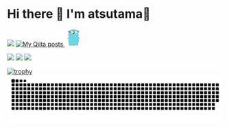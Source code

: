 # Hi there 👋 I'm atsutama🌱

![](https://komarev.com/ghpvc/?username=atsutama) [![My Qiita posts](https://qiita-badge.apiapi.app/s/atsutama/posts.svg)](http://qiita.com/atsutama)<a href="https://golang.org" target="_blank" rel="noreferrer"> <img src="https://raw.githubusercontent.com/devicons/devicon/master/icons/go/go-original.svg" alt="go" width="40" height="40"/> </a> <a href="https://www.python.org" target="_blank" rel="noreferrer"></a> 

![](http://github-profile-summary-cards.vercel.app/api/cards/profile-details?username=atsutama&theme=nord_bright)
![](http://github-profile-summary-cards.vercel.app/api/cards/stats?username=atsutama&theme=nord_bright)
![](http://github-profile-summary-cards.vercel.app/api/cards/repos-per-language?username=atsutama&theme=nord_bright)

[![trophy](https://github-profile-trophy.vercel.app/?username=atsutama)](https://github.com/takaryo/github-profile-trophy)
![Altテキスト](github-user-contribution.svg)



<!--
**atsutama/atsutama** is a ✨ _special_ ✨ repository because its `README.md` (this file) appears on your GitHub profile.

Here are some ideas to get you started:

- 🔭 I’m currently working on ...
- 🌱 I’m currently learning ...
- 👯 I’m looking to collaborate on ...
- 🤔 I’m looking for help with ...
- 💬 Ask me about ...
- 📫 How to reach me: ...
- 😄 Pronouns: ...
- ⚡ Fun fact: ...
-->
